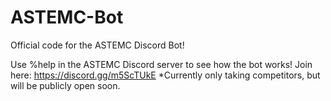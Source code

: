 # ASTEMC-Bot
Official code for the ASTEMC Discord Bot!

Use %help in the ASTEMC Discord server to see how the bot works! Join here: https://discord.gg/m5ScTUkE 
*Currently only taking competitors, but will be publicly open soon.

